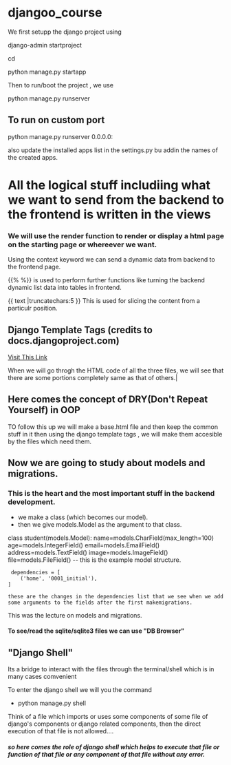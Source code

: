 # djangoo_course
We first setupp the django project using

django-admin startproject <project-name>

cd <project-name>

python manage.py startapp <app-name>

Then to run/boot the project , 
we use

python manage.py runserver

## To run on custom port
python manage.py runserver 0.0.0.0:<custom port number>

also update the installed apps list in the settings.py bu addin the names of the created apps.

# All the logical stuff includiing what we want to send from the backend to the frontend is written in the views

### We will use the render function to render or display a html page on the starting page or whereever we want.

Using the context keyword we can send a dynamic data from backend to the frontend page.

{{% %}}
is used to perform further functions like turning the backend dynamic list data into tables in frontend.

{{ text |truncatechars:5 }}
This is used for slicing the content from a particulr position.

## Django Template Tags (credits to docs.djangoproject.com)
[Visit This Link](https://docs.djangoproject.com/en/5.2/ref/templates/builtins/)


When we will go throgh the HTML code of all the three files, we will see that there are some portions completely same as that of others.|

## Here comes the concept of DRY(Don't Repeat Yourself) in OOP
TO follow this up we will make a base.html file and then keep the common stuff in it then using the django template tags , we will make them accesible by the files which need them.

## Now we are going to study about models and migrations.
### This is the heart and the most important stuff in the backend development.

 - we make a class (which becomes our model).
 - then we give models.Model as the argument to that class.

 class student(models.Model):
    name=models.CharField(max_length=100)
    age=models.IntegerField()
    email=models.EmailField()
    address=models.TextField()
    image=models.ImageField()
    file=models.FileField()
    -- this is the example model structure.



     dependencies = [
        ('home', '0001_initial'),
    ]

    these are the changes in the dependencies list that we see when we add some arguments to the fields after the first makemigrations.


This was the lecture on models and migrations.
#### To see/read the sqlite/sqlite3 files we can use "DB Browser"

## "Django Shell"
Its a bridge to interact with the files through the terminal/shell which is in many cases comvenient

To enter the django shell we will you the command 
- python manage.py shell


Think of a file which imports or uses some components of some file of django's components or django related components, then the direct execution of that file is not allowed....

##### so here comes the role of django shell which helps to execute that file or function of that file or any component of that file without any error.
